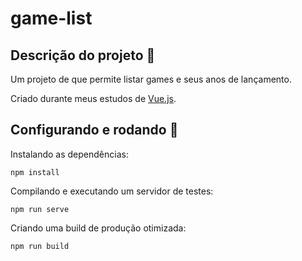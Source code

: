 # game-list

## Descrição do projeto 🧾️

Um projeto de que permite listar games e seus anos de lançamento.

Criado durante meus estudos de [Vue.js](https://github.com/vuejs/vue).

## Configurando e rodando 🚀️

Instalando as dependências:

```
npm install
```

Compilando e executando um servidor de testes:

```
npm run serve
```

Criando uma build de produção otimizada:

```
npm run build
```
